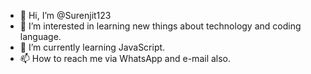 - 👋 Hi, I’m @Surenjit123
- 👀 I’m interested in learning new things about technology and coding language.
- 🌱 I’m currently learning JavaScript.
- 📫 How to reach me via WhatsApp and e-mail also.

<!---
Surenjit123/Surenjit123 is a ✨ special ✨ repository because its `README.md` (this file) appears on your GitHub profile.
You can click the Preview link to take a look at your changes.
--->

